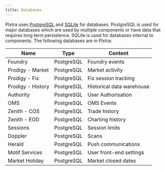 ```yaml
---
title: Databases
---
```


Plxtra uses [PostgreSQL](https://www.postgresql.org/) and [SQLite](https://sqlite.org/) for databases.  PostgreSQL is used for major databases which are used by multiple components or have data that requires long term persistence.  SQLite is used for databases internal to components.  The following databases are in Plxtra:

| Name 	| Type 	| Content 	|
|---	|---	|---	|
| Foundry 	| PostgreSQL 	| Foundry events 	|
| Prodigy - Market 	| PostgreSQL 	| Market activity 	|
| Prodigy - Fix 	| PostgreSQL 	| Fix session tracking 	|
| Prodigy - History 	| PostgreSQL 	| Historical data warehouse 	|
| Authority 	| PostgreSQL 	| User Authorisation 	|
| OMS 	| PostgreSQL 	| OMS Events 	|
| Zenith - COS 	| PostgreSQL 	| Trade history 	|
| Zenith - EOD 	| PostgreSQL 	| Charting history 	|
| Sessions 	| PostgreSQL 	| Session limits 	|
| Doppler | PostgreSQL	| Scans	|
| Herald | PostgreSQL | Push communications |
| Motif Services | PostgreSQL | User front-end settings |
| Market Holiday | PostgreSQL | Market closed dates |

